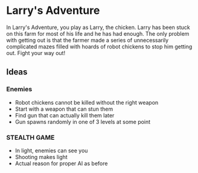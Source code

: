 # Larry's Adventure

In Larry's Adventure, you play as Larry, the chicken. Larry has been stuck on this farm for most of his life and he has had enough. The only problem with getting out is that the farmer made a series of unnecessarily complicated mazes filled with hoards of robot chickens to stop him getting out. Fight your way out!

## Ideas

### Enemies

- Robot chickens cannot be killed without the right weapon
- Start with a weapon that can stun them
- Find gun that can actually kill them later
- Gun spawns randomly in one of 3 levels at some point

### STEALTH GAME

- In light, enemies can see you
- Shooting makes light
- Actual reason for proper AI as before
